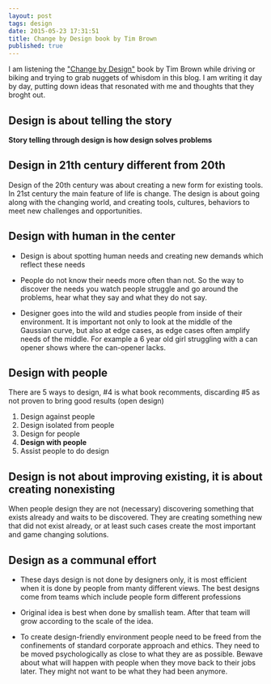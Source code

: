 ```yaml
---
layout: post
tags: design
date: 2015-05-23 17:31:51
title: Change by Design book by Tim Brown
published: true
---
```


I am listening the ["Change by Design"][book] book by Tim Brown  while driving or biking and trying to grab nuggets of
whisdom in this blog. I am writing it day by day, putting down ideas that
resonated with me and thoughts that they broght out.


Design is about telling the story
---------------------------------

**Story telling through design is how design solves problems**

Design in 21th century different from 20th
------------------------------------------

Design of the 20th century was about creating a new form for existing tools.
In 21st century the main feature of life is change. The design is about
going along with the changing world, and creating tools, cultures, behaviors
to meet new challenges and opportunities.


Design with human in the center
-------------------------------

* Design is about spotting human needs and creating new demands which reflect
  these needs

* People do not know their needs more often than not. So the way to discover
  the needs you watch people struggle and go around the problems, hear what
  they say and what they do not say.

* Designer goes into the wild and studies people from inside of their
  environment. It is important not only to look at the middle of the Gaussian
  curve, but also at edge cases, as edge cases often amplify needs of the
  middle.  For example a 6 year old girl struggling with a can opener shows
  where the can-opener lacks.


Design with people
------------------

There are 5 ways to design, #4 is what book recomments, discarding #5 as not
proven to bring good results (open design)

1. Design against people
2. Design isolated from people
3. Design for people
4. **Design with people**
5. Assist people to do design


Design is not about improving existing, it is about creating nonexisting
------------------------------------------------------------------------

When people design they are not (necessary) discovering something that exists
already and waits to be discovered. They are creating something new that did
not exist already, or at least such cases create the most important and game
changing solutions.

Design as a communal effort
---------------------------

* These days design is not done by designers only, it is most efficient when
  it is done by people from manty different views. The best designs come from
  teams which include people form different professions

* Original idea is best when done by smallish team. After that team will grow
  according to the scale of the idea.

* To create design-friendly environment people need to be freed from the
  confinements of standard corporate approach and ethics. They need to be moved
  psychologically as close to what they are as possible. Bewave about what will
  happen with people when they move back to their jobs later. They might not
  want to be what they had been anymore.

[book]: http://www.amazon.com/Change-Design-Transforms-Organizations-Innovation/dp/B005ZH54ZY/ref=sr_1_1?s=books&ie=UTF8&qid=1432484028&sr=1-1
